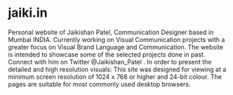 # jaiki.in
Personal website of Jaikishan Patel, Communication Designer based in Mumbai INDIA. Currently working on Visual Communication projects with a greater focus on Visual Brand Language and Communication. The website is intended to showcase some of the selected projects done in past. Connect with him on Twitter @Jaikishan_Patel . In order to present the detailed and high resolution visuals: This site was designed for viewing at a minimum screen resolution of 1024 x 768 or higher and 24-bit colour. The pages are suitable for most commonly used desktop browsers.